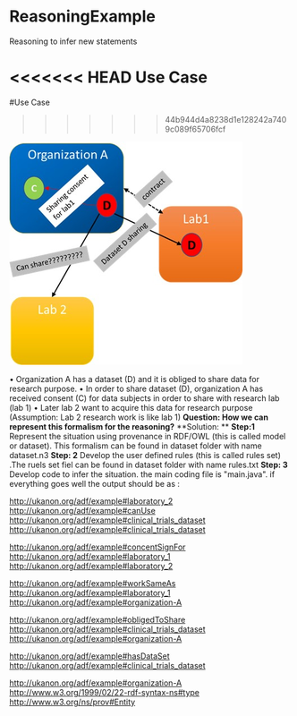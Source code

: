 # ReasoningExample
 Reasoning to infer new statements
 
<<<<<<< HEAD
**Use Case**
=======
#Use Case
>>>>>>> 44b944d4a8238d1e128242a7409c089f65706fcf

![bundle attributes](images/image.jpg)

•	Organization A has a dataset (D) and it is obliged to share data for research purpose. 
•	In order to share dataset (D), organization A has received consent (C) for data subjects in order to share with research lab (lab 1)
•	Later lab 2 want to acquire this data for research purpose (Assumption: Lab 2 research work is like lab 1)
**Question: How we can represent this formalism for the reasoning?**
**Solution: **
**Step:1** Represent the situation using provenance in RDF/OWL (this is called model or dataset). This formalism can be found in dataset folder with name dataset.n3
**Step: 2** Develop the user defined rules (this is called rules set) .The ruels set fiel can be found in dataset folder with name rules.txt
**Step: 3** Develop code to infer the situation. the main coding file is "main.java".
if everything goes well  the output should be as :

http://ukanon.org/adf/example#laboratory_2 http://ukanon.org/adf/example#canUse http://ukanon.org/adf/example#clinical_trials_dataset
http://ukanon.org/adf/example#clinical_trials_dataset

http://ukanon.org/adf/example#concentSignFor http://ukanon.org/adf/example#laboratory_1
http://ukanon.org/adf/example#laboratory_2 

http://ukanon.org/adf/example#workSameAs http://ukanon.org/adf/example#laboratory_1
http://ukanon.org/adf/example#organization-A 

http://ukanon.org/adf/example#obligedToShare http://ukanon.org/adf/example#clinical_trials_dataset
http://ukanon.org/adf/example#organization-A 

http://ukanon.org/adf/example#hasDataSet http://ukanon.org/adf/example#clinical_trials_dataset

http://ukanon.org/adf/example#organization-A 
http://www.w3.org/1999/02/22-rdf-syntax-ns#type
http://www.w3.org/ns/prov#Entity

